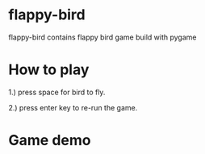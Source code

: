 # flappy-bird

flappy-bird contains flappy bird game build with pygame

# How to play

1.) press space for bird to fly.

2.) press enter key to re-run the game.


# Game demo

<a href = "https://imgflip.com/gif/4w6gbn">
